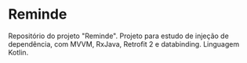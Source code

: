 # Reminde
Repositório do projeto "Reminde". Projeto para estudo de injeção de dependência, com MVVM, RxJava, Retrofit 2 e databinding. Linguagem Kotlin.
